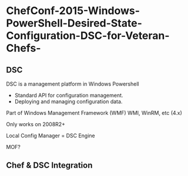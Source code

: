 # ChefConf-2015-Windows-PowerShell-Desired-State-Configuration-DSC-for-Veteran-Chefs-

## DSC
DSC is a management platform in Windows Powershell
* Standard API for configuration management.
* Deploying and managing configuration data.

Part of Windows Management Framework (WMF) WMI, WinRM, etc (4.x)

Only works on 2008R2+

Local Config Manager = DSC Engine

MOF?



## Chef & DSC Integration

